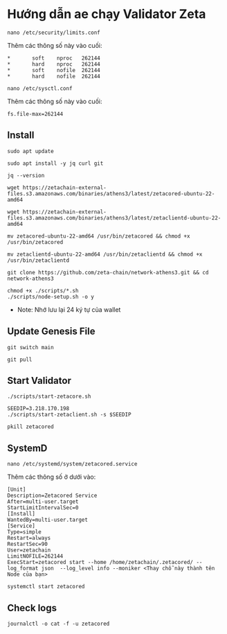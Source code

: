 # Hướng dẫn ae chạy Validator Zeta

```
nano /etc/security/limits.conf
```
Thêm các thông số này vào cuối:
```
*       soft    nproc   262144
*       hard    nproc   262144
*       soft    nofile  262144
*       hard    nofile  262144
```
```
nano /etc/sysctl.conf
```
Thêm các thông số này vào cuối:
```
fs.file-max=262144
```
## Install
```
sudo apt update

sudo apt install -y jq curl git

jq --version
```
```
wget https://zetachain-external-files.s3.amazonaws.com/binaries/athens3/latest/zetacored-ubuntu-22-amd64

wget https://zetachain-external-files.s3.amazonaws.com/binaries/athens3/latest/zetaclientd-ubuntu-22-amd64
```
```
mv zetacored-ubuntu-22-amd64 /usr/bin/zetacored && chmod +x /usr/bin/zetacored

mv zetaclientd-ubuntu-22-amd64 /usr/bin/zetaclientd && chmod +x /usr/bin/zetaclientd

```
```
git clone https://github.com/zeta-chain/network-athens3.git && cd network-athens3
```
```
chmod +x ./scripts/*.sh
./scripts/node-setup.sh -o y
```
* Note: Nhớ lưu lại 24 ký tự của wallet
## Update Genesis File
```
git switch main

git pull
```

## Start Validator
```
./scripts/start-zetacore.sh
```
```
SEEDIP=3.218.170.198
./scripts/start-zetaclient.sh -s $SEEDIP
```
```
pkill zetacored
```
## SystemD
```
nano /etc/systemd/system/zetacored.service
```
Thêm các thông số ở dưới vào:
```
[Unit]
Description=Zetacored Service
After=multi-user.target
StartLimitIntervalSec=0
[Install]
WantedBy=multi-user.target
[Service]
Type=simple
Restart=always
RestartSec=90
User=zetachain
LimitNOFILE=262144
ExecStart=zetacored start --home /home/zetachain/.zetacored/ --log_format json  --log_level info --moniker <Thay chỗ này thành tên Node của bạn>
```
```
systemctl start zetacored
```
## Check logs
```
journalctl -o cat -f -u zetacored
```
